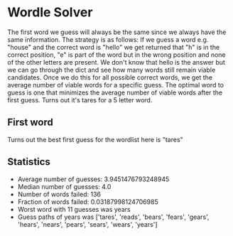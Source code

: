 # Wordle Solver
The first word we guess will always be the same since we always have the same information. The strategy is as follows:
If we guess a word e.g. "house" and the correct word is "hello" we get returned that "h" is in the correct position, "e"
is part of the word but in the wrong position and none of the other letters are present. We don't know that hello is the
answer but we can go through the dict and see how many words still remain viable candidates. Once we do this for all
possible correct words, we get the average number of viable words for a specific guess. The optimal word to guess is one
that minimizes the average number of viable words after the first guess. Turns out it's tares for a 5 letter word.

## First word

Turns out the best first guess for the wordlist here is "tares"

## Statistics

* Average number of guesses: 3.9451476793248945
* Median number of guesses: 4.0
* Number of words failed: 136
* Fraction of words failed: 0.03187998124706985
* Worst word with 11 guesses was years
* Guess paths of years was ['tares', 'reads', 'bears', 'fears', 'gears', 'hears', 'nears', 'pears', 'sears', 'wears', 'years']
